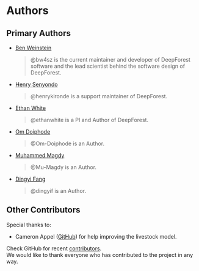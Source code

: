 # Authors

## Primary Authors

- [Ben Weinstein](https://github.com/bw4sz)  
  >@bw4sz is the current maintainer and developer of DeepForest software and the lead scientist behind the software design of DeepForest.

- [Henry Senyondo](https://github.com/henrykironde)  
  >@henrykironde is a support maintainer of DeepForest.

- [Ethan White](https://github.com/ethanwhite)  
  >@ethanwhite is a PI and Author of DeepForest.

- [Om Doiphode](https://github.com/Om-Doiphode)  
  >@Om-Doiphode is an Author.

- [Muhammed Magdy](https://github.com/Mu-Magdy)  
  >@Mu-Magdy is an Author.

- [Dingyi Fang](https://github.com/dingyif)  
  >@dingyif is an Author.

## Other Contributors

Special thanks to:

- Cameron Appel ([GitHub](https://github.com/camappel)) for help improving the livestock model.

Check GitHub for recent [contributors](https://github.com/weecology/DeepForest/graphs/contributors).  
We would like to thank everyone who has contributed to the project in any way.